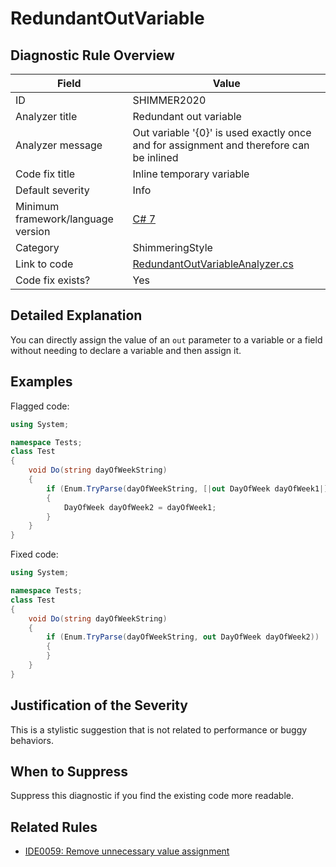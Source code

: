 # RedundantOutVariable

## Diagnostic Rule Overview

| Field                              | Value
|------------------------------------|-------
| ID                                 | SHIMMER2020
| Analyzer title                     | Redundant out variable
| Analyzer message                   | Out variable '{0}' is used exactly once and for assignment and therefore can be inlined
| Code fix title                     | Inline temporary variable
| Default severity                   | Info
| Minimum framework/language version | [C# 7](https://learn.microsoft.com/en-us/dotnet/csharp/whats-new/csharp-version-history#c-version-70)
| Category                           | ShimmeringStyle
| Link to code                       | [RedundantOutVariableAnalyzer.cs](https://github.com/Bartleby2718/Shimmering.Analyzers/blob/main/src/Shimmering.Analyzers/StyleRules/RedundantOutVariable/RedundantOutVariableAnalyzer.cs)
| Code fix exists?                   | Yes

## Detailed Explanation

You can directly assign the value of an `out` parameter to a variable or a field without needing to declare a variable and then assign it.

## Examples

Flagged code:
```cs
using System;

namespace Tests;
class Test
{
    void Do(string dayOfWeekString)
    {
        if (Enum.TryParse(dayOfWeekString, [|out DayOfWeek dayOfWeek1|]))
        {
            DayOfWeek dayOfWeek2 = dayOfWeek1;
        }
    }
}
```

Fixed code:
```cs
using System;

namespace Tests;
class Test
{
    void Do(string dayOfWeekString)
    {
        if (Enum.TryParse(dayOfWeekString, out DayOfWeek dayOfWeek2))
        {
        }
    }
}
```

## Justification of the Severity

This is a stylistic suggestion that is not related to performance or buggy behaviors.

## When to Suppress

Suppress this diagnostic if you find the existing code more readable.

## Related Rules

- [IDE0059: Remove unnecessary value assignment](https://learn.microsoft.com/en-us/dotnet/fundamentals/code-analysis/style-rules/ide0059)
